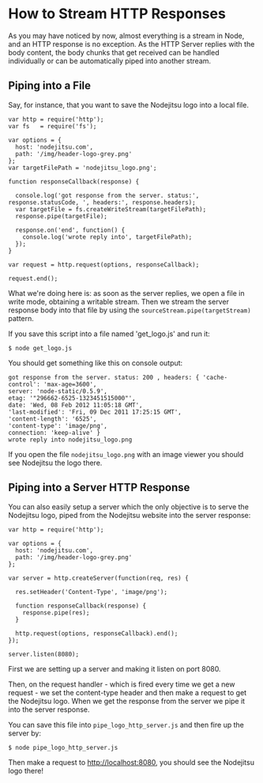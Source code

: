 # How to Stream HTTP Responses

As you may have noticed by now, almost everything is a stream in Node, and an HTTP response is no exception. As the HTTP Server replies with the body content, the body chunks that get received can be handled individually or can be automatically piped into another stream.

## Piping into a File

Say, for instance, that you want to save the Nodejitsu logo into a local file.

    var http = require('http');
	var fs   = require('fs');

	var options = {
	  host: 'nodejitsu.com',
	  path: '/img/header-logo-grey.png'
	};
	var targetFilePath = 'nodejitsu_logo.png';

	function responseCallback(response) {

	  console.log('got response from the server. status:', response.statusCode, ', headers:', response.headers);
	  var targetFile = fs.createWriteStream(targetFilePath);
	  response.pipe(targetFile);

	  response.on('end', function() {
	  	console.log('wrote reply into', targetFilePath);
	  });
	}

	var request = http.request(options, responseCallback);

	request.end();

What we're doing here is: as soon as the server replies, we open a file in write mode, obtaining a writable stream. Then we stream the server response body into that file by using the `sourceStream.pipe(targetStream)` pattern.

If you save this script into a file named 'get_logo.js' and run it:

    $ node get_logo.js

You should get something like this on console output:

    got response from the server. status: 200 , headers: { 'cache-control': 'max-age=3600',
    server: 'node-static/0.5.9',
    etag: '"296662-6525-1323451515000"',
    date: 'Wed, 08 Feb 2012 11:05:18 GMT',
    'last-modified': 'Fri, 09 Dec 2011 17:25:15 GMT',
    'content-length': '6525',
    'content-type': 'image/png',
    connection: 'keep-alive' }
    wrote reply into nodejitsu_logo.png

If you open the file `nodejitsu_logo.png` with an image viewer you should see Nodejitsu the logo there.

## Piping into a Server HTTP Response

You can also easily setup a server which the only objective is to serve the Nodejitsu logo, piped from the Nodejitsu website into the server response:

    var http = require('http');

	var options = {
	  host: 'nodejitsu.com',
	  path: '/img/header-logo-grey.png'
	};

	var server = http.createServer(function(req, res) {

      res.setHeader('Content-Type', 'image/png');

	  function responseCallback(response) {
		response.pipe(res);
	  }

	  http.request(options, responseCallback).end();
	});

	server.listen(8080);

First we are setting up a server and making it listen on port 8080.

Then, on the request handler - which is fired every time we get a new request - we set the content-type header and then make a request to get the Nodejitsu logo. When we get the response from the server we pipe it into the server response.

You can save this file into `pipe_logo_http_server.js` and then fire up the server by:

    $ node pipe_logo_http_server.js

Then make a request to [http://localhost:8080](http://localhost:8080), you should see the Nodejitsu logo there!